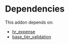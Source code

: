# Dependencies

This addon depends on:

- [hr_expense](https://github.com/bringout/oca-ocb-hr/tree/7056a6865f6bd273a5c4cfc973b3c7a819ee6af0/odoo-bringout-oca-ocb-hr_expense)
- [base_tier_validation](https://github.com/bringout/oca-technical)
